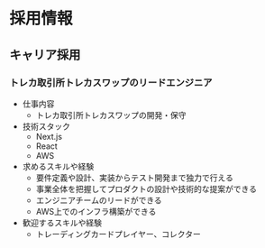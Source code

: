 # 採用情報

## キャリア採用
### トレカ取引所トレカスワップのリードエンジニア

- 仕事内容
  - トレカ取引所トレカスワップの開発・保守
- 技術スタック
  - Next.js
  - React
  - AWS
- 求めるスキルや経験
  - 要件定義や設計、実装からテスト開発まで独力で行える
  - 事業全体を把握してプロダクトの設計や技術的な提案ができる
  - エンジニアチームのリードができる
  - AWS上でのインフラ構築ができる
- 歓迎するスキルや経験
  - トレーディングカードプレイヤー、コレクター
